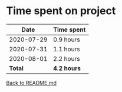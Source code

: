 Time spent on project
=====================

| Date       | Time spent     |
| ---------- | -------------- |
| 2020-07-29 | 0.9 hours      |
| 2020-07-31 | 1.1 hours      |
| 2020-08-01 | 2.2 hours      |
| **Total**  | **4.2 hours**  |

[Back to README.md](README.md)
